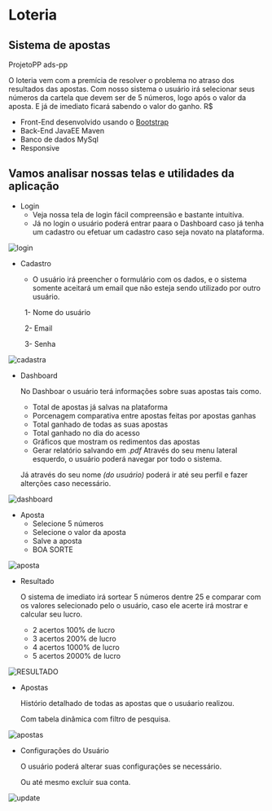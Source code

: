 # Loteria
## Sistema de apostas

ProjetoPP ads-pp

O loteria vem com a premícia de resolver o problema no atraso dos resultados das apostas.
Com nosso sistema o usuário irá selecionar seus números da cartela que devem ser de 5 números,
logo após o valor da aposta. 
E já de imediato ficará sabendo o valor do ganho. R$

* Front-End desenvolvido usando o [Bootstrap](https://startbootstrap.com/theme/sb-admin-2) &nbsp;
* Back-End JavaEE Maven
* Banco de dados MySql
* Responsive

## Vamos analisar nossas telas e utilidades da aplicação

* Login
  * Veja nossa tela de login fácil compreensão e bastante intuitíva.
  * Já no login o usuário poderá entrar paara o Dashboard caso já tenha um cadastro ou efetuar um cadastro caso seja novato na plataforma.

![login](https://user-images.githubusercontent.com/76791121/114435372-75e2d180-9b9a-11eb-8a52-25ed64b750c4.png)

* Cadastro
  * O usuário irá preencher o formulário com os dados, e o sistema somente aceitará um email que não esteja sendo utilizado por outro usuário.
  
  
  &nbsp;
  1- Nome do usuário 
  
  
  &nbsp;
  2- Email &nbsp;
  
  &nbsp;
  3- Senha &nbsp;

![cadastra](https://user-images.githubusercontent.com/76791121/114438118-b8f27400-9b9d-11eb-9335-e084a5a24e7c.png)

* Dashboard &nbsp;


  No Dashboar o usuário terá informações sobre suas apostas tais como.
  * Total de apostas já salvas na plataforma
  * Porcenagem comparativa entre apostas feitas por apostas ganhas
  * Total ganhado de todas as suas apostas
  * Total ganhado no dia do acesso
  * Gráficos que mostram os redimentos das apostas
  * Gerar relatório salvando em *.pdf*
  Através do seu menu lateral esquerdo, o usuário poderá navegar por todo o sistema. &nbsp;
  
  Já através do seu nome *(do usuário)* poderá ir até seu perfil e fazer alterções caso necessário.
  
 
![dashboard](https://user-images.githubusercontent.com/76791121/114439164-11764100-9b9f-11eb-9c85-c102fb703794.png)

* Aposta
  * Selecione 5 números
  * Selecione o valor da aposta
  * Salve a aposta
  * BOA SORTE
  
 ![aposta](https://user-images.githubusercontent.com/76791121/114440741-dffe7500-9ba0-11eb-86ef-d3ded681915d.png)
 
 
 * Resultado &nbsp;
 
 
   O sistema de imediato irá sortear 5 números dentre 25 e comparar com os valores selecionado pelo 
   o usuário, caso ele acerte irá mostrar e calcular seu lucro.
   * 2 acertos 100% de lucro
   * 3 acertos 200% de lucro
   * 4 acertos 1000% de lucro
   * 5 acertos 2000% de lucro
   
![RESULTADO](https://user-images.githubusercontent.com/76791121/114441065-497e8380-9ba1-11eb-8ffd-a0acc8e51f9c.png)

* Apostas &nbsp;
 
  Histório detalhado de todas as apostas que o usuáario realizou. &nbsp;
  
  Com tabela dinâmica com filtro de pesquisa.

![apostas](https://user-images.githubusercontent.com/76791121/114440537-a2015100-9ba0-11eb-9f06-ccaff7905156.png)
 
* Configurações do Usuário &nbsp;
  
  O usuário poderá alterar suas configurações se necessário. &nbsp;
  
  Ou até mesmo excluir sua conta.

![update](https://user-images.githubusercontent.com/76791121/114442312-cceca480-9ba2-11eb-8336-9b73986c696f.png)
